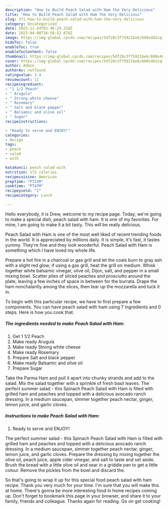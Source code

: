 ```yaml
---
description: "How to Build Peach Salad with Ham the Very Delicious"
title: "How to Build Peach Salad with Ham the Very Delicious"
slug: 371-how-to-build-peach-salad-with-ham-the-very-delicious
category: Uncategorized
date: 2022-11-24T03:46:24.210Z
date: 2023-04-08T16:56:52.678Z
image: https://img-global.cpcdn.com/recipes/5df28c3f75921be6/680x482cq70/peach-salad-with-ham-recipe-main-photo.jpg
hideToc: false
enableToc: true
enableTocContent: false
thumbnail: https://img-global.cpcdn.com/recipes/5df28c3f75921be6/680x482cq70/peach-salad-with-ham-recipe-main-photo.jpg
cover: https://img-global.cpcdn.com/recipes/5df28c3f75921be6/680x482cq70/peach-salad-with-ham-recipe-main-photo.jpg
author: Admin
authorAv: notfound
ratingvalue: 3.4
reviewcount: 11
recipeingredient:
- "1 1/2 Peach"
- " Arugula"
- " Strong white cheese"
- " Rosemary"
- " Salt and black pepper"
- " Balsamic and olive oil"
- " Sugar"
recipeinstructions:

- "Ready to serve and ENJOY!"
categories:
- Recipe
tags:
- peach
- salad
- with

katakunci: peach salad with 
nutrition: 172 calories
recipecuisine: American
preptime: "PT25M"
cooktime: "PT47M"
recipeyield: "2"
recipecategory: Lunch

---
```



Hello everybody, it is Drew, welcome to my recipe page. Today, we're going to make a special dish, peach salad with ham. It is one of my favorites. For mine, I am going to make it a bit tasty. This will be really delicious.

Peach Salad with Ham is one of the most well liked of recent trending foods in the world. It is appreciated by millions daily. It is simple, it's fast, it tastes yummy. They're fine and they look wonderful. Peach Salad with Ham is something which I have loved my whole life.

Prepare a hot fire in a charcoal or gas grill and let the coals burn to gray ash with a slight red glow; if using a gas grill, heat the grill on medium. Whisk together white balsamic vinegar, olive oil, Dijon, salt, and pepper in a small mixing bowl. Scatter piles of sliced peaches and prosciutto around the plate, leaving a few inches of space in between for the burrata. Drape the ham nonchalantly among the slices, then tear up the mozzarella and tuck it in.


To begin with this particular recipe, we have to first prepare a few components. You can have peach salad with ham using 7 ingredients and 0 steps. Here is how you cook that.

<!--inarticleads1-->

##### The ingredients needed to make Peach Salad with Ham:

1. Get 1 1/2 Peach
1. Make ready  Arugula
1. Make ready  Strong white cheese
1. Make ready  Rosemary
1. Prepare  Salt and black pepper
1. Make ready  Balsamic and olive oil
1. Prepare  Sugar


Take the Parma Ham and pull it apart into chunky strands and add to the salad. Mix the salad together with a sprinkle of fresh basil leaves. The perfect summer salad - this Spinach Peach Salad with Ham is filled with grilled ham and peaches and topped with a delicious avocado ranch dressing. In a medium saucepan, simmer together peach nectar, ginger, lemon juice, and garlic cloves. 

<!--inarticleads2-->

##### Instructions to make Peach Salad with Ham:


1. Ready to serve and ENJOY!

The perfect summer salad - this Spinach Peach Salad with Ham is filled with grilled ham and peaches and topped with a delicious avocado ranch dressing. In a medium saucepan, simmer together peach nectar, ginger, lemon juice, and garlic cloves. Prepare the dressing by mixing together the olive oil, peach juice, apple cider vinegar, and salt to taste and set aside. Brush the bread with a little olive oil and sear in a griddle pan to get a little colour. Remove the pickles from the bowl and discard the. 

So that's going to wrap it up for this special food peach salad with ham recipe. Thank you very much for your time. I'm sure that you will make this at home. There's gonna be more interesting food in home recipes coming up. Don't forget to bookmark this page in your browser, and share it to your family, friends and colleague. Thanks again for reading. Go on get cooking!
